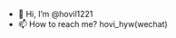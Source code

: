 - 👋 Hi, I’m @hovil1221
- 📫 How to reach me?
hovi_hyw(wechat)

<!---
hovil1221/hovil1221 is a ✨ special ✨ repository because its `README.md` (this file) appears on your GitHub profile.
You can click the Preview link to take a look at your changes.
--->
